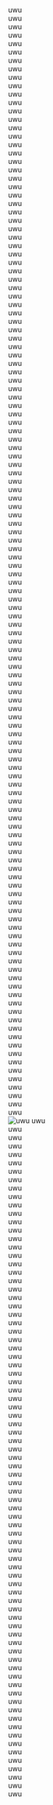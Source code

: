 uwu\
uwu\
uwu\
uwu\
uwu\
uwu\
uwu\
uwu\
uwu\
uwu\
uwu\
uwu\
uwu\
uwu\
uwu\
uwu\
uwu\
uwu\
uwu\
uwu\
uwu\
uwu\
uwu\
uwu\
uwu\
uwu\
uwu\
uwu\
uwu\
uwu\
uwu\
uwu\
uwu\
uwu\
uwu\
uwu\
uwu\
uwu\
uwu\
uwu\
uwu\
uwu\
uwu\
uwu\
uwu\
uwu\
uwu\
uwu\
uwu\
uwu\
uwu\
uwu\
uwu\
uwu\
uwu\
uwu\
uwu\
uwu\
uwu\
uwu\
uwu\
uwu\
uwu\
uwu\
uwu\
uwu\
uwu\
uwu\
uwu\
uwu\
uwu\
uwu\
uwu\
uwu\
uwu\
uwu\
uwu\
uwu\
uwu\
uwu\
uwu\
uwu\
uwu\
uwu\
uwu\
uwu\
uwu\
uwu\
uwu\
uwu\
uwu\
uwu\
uwu\
uwu\
uwu\
uwu\
uwu\
uwu\
uwu\
uwu\
uwu\
uwu\
uwu\
uwu\
uwu\
uwu\
uwu\
uwu\
uwu\
uwu\
uwu\
uwu\
uwu\
uwu\
uwu\
uwu\
uwu\
uwu\
uwu\
uwu\
uwu\
uwu\
uwu\
uwu\
uwu\
uwu\
uwu\
uwu\
uwu\
uwu\
uwu\
uwu\
![uwu](https://scontent.fhan2-3.fna.fbcdn.net/v/t39.30808-6/411064766_379936984558545_1818911756843483136_n.jpg?_nc_cat=101&ccb=1-7&_nc_sid=3635dc&_nc_ohc=psKvvsZ0ErUAX8O1th7&_nc_ht=scontent.fhan2-3.fna&oh=00_AfAR3Ga3FbqiriICHuvZK4Mfzf-5IqsMUZul2v-g38QjUQ&oe=65A45937)
uwu\
uwu\
uwu\
uwu\
uwu\
uwu\
uwu\
uwu\
uwu\
uwu\
uwu\
uwu\
uwu\
uwu\
uwu\
uwu\
uwu\
uwu\
uwu\
uwu\
uwu\
uwu\
uwu\
uwu\
uwu\
uwu\
uwu\
uwu\
uwu\
uwu\
uwu\
uwu\
uwu\
uwu\
uwu\
uwu\
uwu\
uwu\
uwu\
uwu\
uwu\
uwu\
uwu\
uwu\
uwu\
uwu\
uwu\
uwu\
uwu\
uwu\
uwu\
uwu\
uwu\
uwu\
uwu\
uwu\
uwu\
uwu\
uwu\
uwu\
uwu\
uwu\
uwu\
uwu\
uwu\
uwu\
uwu\
uwu\
uwu\
uwu\
uwu\
uwu\
uwu\
uwu\
uwu\
uwu\
uwu\
uwu\
uwu\
uwu\
uwu